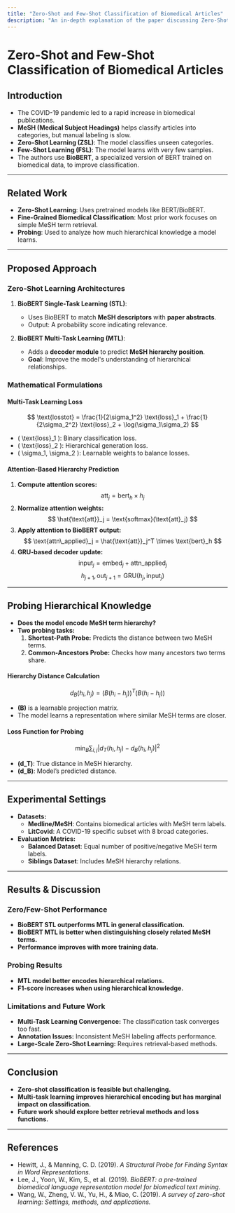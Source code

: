 ```yaml
---
title: "Zero-Shot and Few-Shot Classification of Biomedical Articles"
description: "An in-depth explanation of the paper discussing Zero-Shot and Few-Shot Learning for Biomedical Article Classification using BioBERT."
---
```


# **Zero-Shot and Few-Shot Classification of Biomedical Articles**

## **Introduction**
- The COVID-19 pandemic led to a rapid increase in biomedical publications.
- **MeSH (Medical Subject Headings)** helps classify articles into categories, but manual labeling is slow.
- **Zero-Shot Learning (ZSL)**: The model classifies unseen categories.
- **Few-Shot Learning (FSL)**: The model learns with very few samples.
- The authors use **BioBERT**, a specialized version of BERT trained on biomedical data, to improve classification.

---

## **Related Work**
- **Zero-Shot Learning**: Uses pretrained models like BERT/BioBERT.
- **Fine-Grained Biomedical Classification**: Most prior work focuses on simple MeSH term retrieval.
- **Probing**: Used to analyze how much hierarchical knowledge a model learns.

---

## **Proposed Approach**
### **Zero-Shot Learning Architectures**
1. **BioBERT Single-Task Learning (STL)**:
   - Uses BioBERT to match **MeSH descriptors** with **paper abstracts**.
   - Output: A probability score indicating relevance.

2. **BioBERT Multi-Task Learning (MTL)**:
   - Adds a **decoder module** to predict **MeSH hierarchy position**.
   - **Goal**: Improve the model's understanding of hierarchical relationships.

### **Mathematical Formulations**
#### **Multi-Task Learning Loss**
$$
\text{losstot} = \frac{1}{2\sigma_1^2} \text{loss}_1 + \frac{1}{2\sigma_2^2} \text{loss}_2 + \log(\sigma_1\sigma_2)
$$
- \( \text{loss}_1 \): Binary classification loss.
- \( \text{loss}_2 \): Hierarchical generation loss.
- \( \sigma_1, \sigma_2 \): Learnable weights to balance losses.

#### **Attention-Based Hierarchy Prediction**
1. **Compute attention scores:**
$$
\text{att}_j = \text{bert}_h \times h_j
$$
2. **Normalize attention weights:**
$$
\hat{\text{att}}_j = \text{softmax}(\text{att}_j)
$$
3. **Apply attention to BioBERT output:**
$$
\text{attn\_applied}_j = \hat{\text{att}}_j^T \times \text{bert}_h
$$
4. **GRU-based decoder update:**
$$
\text{input}_j = \text{embed}_j + \text{attn\_applied}_j
$$
$$
 h_{j+1}, \text{out}_{j+1} = \text{GRU}(h_j, \text{input}_j)
$$

---

## **Probing Hierarchical Knowledge**
- **Does the model encode MeSH term hierarchy?**
- **Two probing tasks:**
  1. **Shortest-Path Probe:** Predicts the distance between two MeSH terms.
  2. **Common-Ancestors Probe:** Checks how many ancestors two terms share.

#### **Hierarchy Distance Calculation**
$$
 d_B(h_i, h_j) = (B(h_i - h_j))^T (B(h_i - h_j))
$$
- **\(B\)** is a learnable projection matrix.
- The model learns a representation where similar MeSH terms are closer.

#### **Loss Function for Probing**
$$
\min_B \sum_{i,j} |d_T(h_i, h_j) - d_B(h_i, h_j)|^2
$$
- **\(d_T\)**: True distance in MeSH hierarchy.
- **\(d_B\)**: Model’s predicted distance.

---

## **Experimental Settings**
- **Datasets:**
  - **Medline/MeSH**: Contains biomedical articles with MeSH term labels.
  - **LitCovid**: A COVID-19 specific subset with 8 broad categories.
- **Evaluation Metrics:**
  - **Balanced Dataset**: Equal number of positive/negative MeSH term labels.
  - **Siblings Dataset**: Includes MeSH hierarchy relations.

---

## **Results & Discussion**
### **Zero/Few-Shot Performance**
- **BioBERT STL outperforms MTL in general classification.**
- **BioBERT MTL is better when distinguishing closely related MeSH terms.**
- **Performance improves with more training data.**

### **Probing Results**
- **MTL model better encodes hierarchical relations.**
- **F1-score increases when using hierarchical knowledge.**

### **Limitations and Future Work**
- **Multi-Task Learning Convergence:** The classification task converges too fast.
- **Annotation Issues:** Inconsistent MeSH labeling affects performance.
- **Large-Scale Zero-Shot Learning:** Requires retrieval-based methods.

---

## **Conclusion**
- **Zero-shot classification is feasible but challenging.**
- **Multi-task learning improves hierarchical encoding but has marginal impact on classification.**
- **Future work should explore better retrieval methods and loss functions.**

---

## **References**
- Hewitt, J., & Manning, C. D. (2019). *A Structural Probe for Finding Syntax in Word Representations.*
- Lee, J., Yoon, W., Kim, S., et al. (2019). *BioBERT: a pre-trained biomedical language representation model for biomedical text mining.*
- Wang, W., Zheng, V. W., Yu, H., & Miao, C. (2019). *A survey of zero-shot learning: Settings, methods, and applications.*

